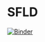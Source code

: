# SFLD
[![Binder](https://mybinder.org/badge_logo.svg)](https://mybinder.org/v2/gh/alexodicino/SFLD/master)
